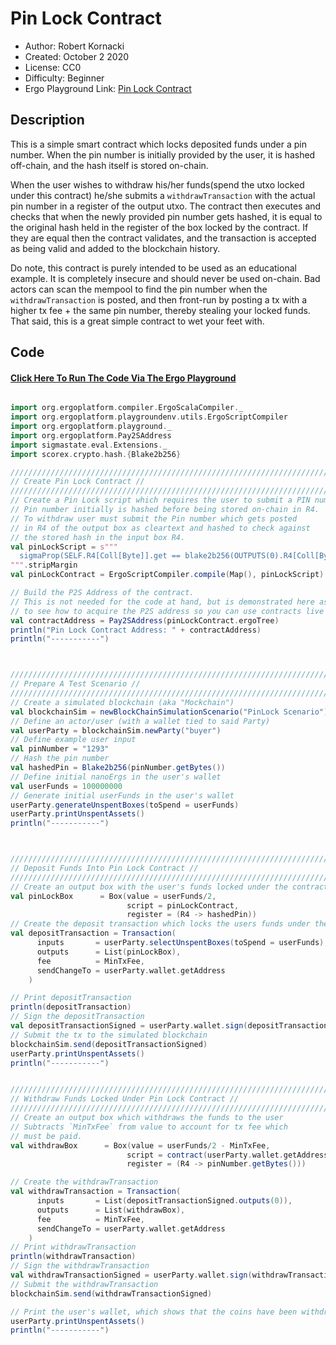 Pin Lock Contract
=================================

* Author: Robert Kornacki
* Created: October 2 2020
* License: CC0
* Difficulty: Beginner
* Ergo Playground Link: [Pin Lock Contract](https://scastie.scala-lang.org/FBQnxS8iQBqrt8MM2dykLw)

Description
----------
This is a simple smart contract which locks deposited funds under a pin number. When the pin number is initially provided by the user, it is hashed off-chain, and the hash itself is stored on-chain.

When the user wishes to withdraw his/her funds(spend the utxo locked under this contract) he/she submits a `withdrawTransaction` with the actual pin number in a register of the output utxo. The contract then executes and checks that when the newly provided pin number gets hashed, it is equal to the original hash held in the register of the box locked by the contract. If they are equal then the contract validates, and the transaction is accepted as being valid and added to the blockchain history.

Do note, this contract is purely intended to be used as an educational example. It is completely insecure and should never be used on-chain. Bad actors can scan the mempool to find the pin number when the `withdrawTransaction` is posted, and then front-run by posting a tx with a higher tx fee + the same pin number, thereby stealing your locked funds. That said, this is a great simple contract to wet your feet with.



Code
----------
#### [Click Here To Run The Code Via The Ergo Playground](https://scastie.scala-lang.org/FBQnxS8iQBqrt8MM2dykLw)

```scala

import org.ergoplatform.compiler.ErgoScalaCompiler._
import org.ergoplatform.playgroundenv.utils.ErgoScriptCompiler
import org.ergoplatform.playground._
import org.ergoplatform.Pay2SAddress
import sigmastate.eval.Extensions._
import scorex.crypto.hash.{Blake2b256}

///////////////////////////////////////////////////////////////////////////////////
// Create Pin Lock Contract //
///////////////////////////////////////////////////////////////////////////////////
// Create a Pin Lock script which requires the user to submit a PIN number
// Pin number initially is hashed before being stored on-chain in R4.
// To withdraw user must submit the Pin number which gets posted
// in R4 of the output box as cleartext and hashed to check against
// the stored hash in the input box R4.
val pinLockScript = s"""
  sigmaProp(SELF.R4[Coll[Byte]].get == blake2b256(OUTPUTS(0).R4[Coll[Byte]].get))
""".stripMargin
val pinLockContract = ErgoScriptCompiler.compile(Map(), pinLockScript)

// Build the P2S Address of the contract.
// This is not needed for the code at hand, but is demonstrated here as a reference
// to see how to acquire the P2S address so you can use contracts live on mainnet.
val contractAddress = Pay2SAddress(pinLockContract.ergoTree)
println("Pin Lock Contract Address: " + contractAddress)
println("-----------")



///////////////////////////////////////////////////////////////////////////////////
// Prepare A Test Scenario //
///////////////////////////////////////////////////////////////////////////////////
// Create a simulated blockchain (aka "Mockchain")
val blockchainSim = newBlockChainSimulationScenario("PinLock Scenario")
// Define an actor/user (with a wallet tied to said Party)
val userParty = blockchainSim.newParty("buyer")
// Define example user input
val pinNumber = "1293"
// Hash the pin number
val hashedPin = Blake2b256(pinNumber.getBytes())
// Define initial nanoErgs in the user's wallet
val userFunds = 100000000
// Generate initial userFunds in the user's wallet
userParty.generateUnspentBoxes(toSpend = userFunds)
userParty.printUnspentAssets()
println("-----------")



///////////////////////////////////////////////////////////////////////////////////
// Deposit Funds Into Pin Lock Contract //
///////////////////////////////////////////////////////////////////////////////////
// Create an output box with the user's funds locked under the contract
val pinLockBox      = Box(value = userFunds/2,
                          script = pinLockContract,
                          register = (R4 -> hashedPin))
// Create the deposit transaction which locks the users funds under the contract
val depositTransaction = Transaction(
      inputs       = userParty.selectUnspentBoxes(toSpend = userFunds),
      outputs      = List(pinLockBox),
      fee          = MinTxFee,
      sendChangeTo = userParty.wallet.getAddress
    )

// Print depositTransaction
println(depositTransaction)
// Sign the depositTransaction
val depositTransactionSigned = userParty.wallet.sign(depositTransaction)
// Submit the tx to the simulated blockchain
blockchainSim.send(depositTransactionSigned)
userParty.printUnspentAssets()
println("-----------")


///////////////////////////////////////////////////////////////////////////////////
// Withdraw Funds Locked Under Pin Lock Contract //
///////////////////////////////////////////////////////////////////////////////////
// Create an output box which withdraws the funds to the user
// Subtracts `MinTxFee` from value to account for tx fee which
// must be paid.
val withdrawBox      = Box(value = userFunds/2 - MinTxFee,
                          script = contract(userParty.wallet.getAddress.pubKey),
                          register = (R4 -> pinNumber.getBytes()))

// Create the withdrawTransaction
val withdrawTransaction = Transaction(
      inputs       = List(depositTransactionSigned.outputs(0)),
      outputs      = List(withdrawBox),
      fee          = MinTxFee,
      sendChangeTo = userParty.wallet.getAddress
    )
// Print withdrawTransaction
println(withdrawTransaction)
// Sign the withdrawTransaction
val withdrawTransactionSigned = userParty.wallet.sign(withdrawTransaction)
// Submit the withdrawTransaction
blockchainSim.send(withdrawTransactionSigned)

// Print the user's wallet, which shows that the coins have been withdrawn (with same total as initial, minus the MinTxFee * 2)
userParty.printUnspentAssets()
println("-----------")
```
